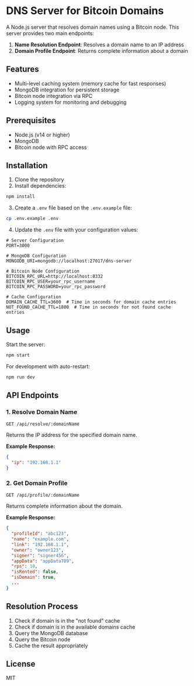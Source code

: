 # DNS Server for Bitcoin Domains

A Node.js server that resolves domain names using a Bitcoin node. This server provides two main endpoints:

1. **Name Resolution Endpoint**: Resolves a domain name to an IP address
2. **Domain Profile Endpoint**: Returns complete information about a domain

## Features

- Multi-level caching system (memory cache for fast responses)
- MongoDB integration for persistent storage
- Bitcoin node integration via RPC
- Logging system for monitoring and debugging

## Prerequisites

- Node.js (v14 or higher)
- MongoDB
- Bitcoin node with RPC access

## Installation

1. Clone the repository
2. Install dependencies:

```bash
npm install
```

3. Create a `.env` file based on the `.env.example` file:

```bash
cp .env.example .env
```

4. Update the `.env` file with your configuration values:

```
# Server Configuration
PORT=3000

# MongoDB Configuration
MONGODB_URI=mongodb://localhost:27017/dns-server

# Bitcoin Node Configuration
BITCOIN_RPC_URL=http://localhost:8332
BITCOIN_RPC_USER=your_rpc_username
BITCOIN_RPC_PASSWORD=your_rpc_password

# Cache Configuration
DOMAIN_CACHE_TTL=3600  # Time in seconds for domain cache entries
NOT_FOUND_CACHE_TTL=1800  # Time in seconds for not found cache entries
```

## Usage

Start the server:

```bash
npm start
```

For development with auto-restart:

```bash
npm run dev
```

## API Endpoints

### 1. Resolve Domain Name

```
GET /api/resolve/:domainName
```

Returns the IP address for the specified domain name.

**Example Response:**
```json
{
  "ip": "192.168.1.1"
}
```

### 2. Get Domain Profile

```
GET /api/profile/:domainName
```

Returns complete information about the domain.

**Example Response:**
```json
{
  "profileId": "abc123",
  "name": "example.com",
  "link": "192.168.1.1",
  "owner": "owner123",
  "signer": "signer456",
  "appData": "appData789",
  "rps": 10,
  "isRented": false,
  "isDomain": true,
  ...
}
```

## Resolution Process

1. Check if domain is in the "not found" cache
2. Check if domain is in the available domains cache
3. Query the MongoDB database
4. Query the Bitcoin node
5. Cache the result appropriately

## License

MIT
